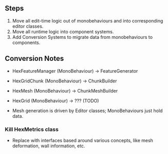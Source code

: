 ## Steps
1. Move all edit-time logic out of monobehaviours and into corresponding editor classes.
1. Move all runtime logic into component systems.
1. Add Conversion Systems to migrate data from monobehaviours to components.

## Conversion Notes
* HexFeatureManager (MonoBehaviour) -> FeatureGenerator
* HexGridChunk (MonoBehaviour) -> ChunkBuilder
* HexMesh (MonoBehaviour) -> ChunkMeshBuilder
* HexGrid (MonoBehaviour) -> ??? (TODO)

* Mesh generation is driven by Editor classes; MonoBehaviours just hold data.

### Kill HexMetrics class
* Replace with interfaces based around various concepts, like mesh deformation, wall information, etc.